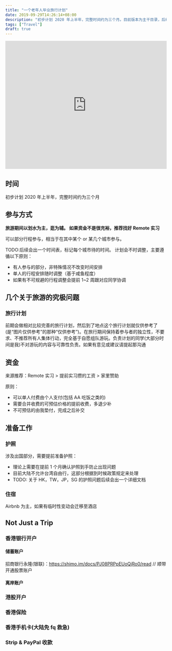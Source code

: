 ```yaml
---
title: "一个老年人毕业旅行计划"
date: 2019-09-29T14:26:14+08:00
description: "初步计划 2020 年上半年，完整时间约为三个月。目前版本为主干目录，后续会逐渐完善"
tags: ["Travel"]
draft: true
---
```


<iframe id="inlineFrameExample"
    frameborder="no"
    width="100%"
    height="400px"
    src="https://maps.lzb.im/l7.html">
</iframe>

## 时间

初步计划 2020 年上半年，完整时间约为三个月

## 参与方式

**旅游期间以划水为主，逛为辅。
如果资金不是很充裕，推荐找好 Remote 实习**

可以部分行程参与，相当于在其中某个 or 某几个城市参与。

TODO:后续会出一个时间表，标记每个城市待的时间。
计划会不时调整，主要遵循以下原则：

* 有人参与的部分，非特殊情况不改变时间安排
* 单人的行程安排随时调整（基于咸鱼程度）
* 如果有不可规避的行程调整会提前 1~2 周跟对应同学协调

## 几个关于旅游的究极问题

### 旅行计划

前期会做相对比较完善的旅行计划，然后到了地点这个旅行计划就仅供参考了(是“图片仅供参考”的那种“仅供参考”)。在旅行期间保持着参与者的独立性，不要求、不推荐所有人集体行动，完全基于自愿组队游玩。负责计划的同学(大部分时间是我)不对游玩的内容与可靠性负责。如果有意见或建议请提起那沟通

## 资金

来源推荐：Remote 实习 > 提前实习攒的工资 > 家里赞助

原则：

* 可以单人付费由个人支付(包括 AA 吃饭之类的)
* 需要合并收费的可预估价格的提前收费，多退少补
* 不可预估的由我垫付，完成之后补交

## 准备工作

### 护照

涉及出国部分，需要提前准备护照：

* 理论上需要在提前 1 个月确认护照到手防止出现问题
* 目前大陆不允许台湾自由行，这部分根据到时候政策规定来处理
* TODO: 关于 HK，TW，JP，SG 的护照问题后续会出一个详细文档

### 住宿

Airbnb 为主，如果有临时性变动会迁移至酒店

## Not Just a Trip

### 香港银行开户

#### 储蓄账户

招商银行永隆(银联)：<https://shimo.im/docs/PJ08PRPpEUoQjRo0/read> // 顺带开通股票账户

#### 离岸账户

### 港股开户

### 香港保险

### 香港手机卡(大陆免 fq 救急)

### Strip & PayPal 收款
